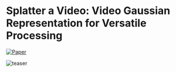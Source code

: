 # Splatter a Video: Video Gaussian Representation for Versatile Processing

[![Paper](https://img.shields.io/badge/arXiv-PDF-b31b1b)](https://arxiv.org/abs/2406.13870)

![teaser](./imgs/teaser.png)